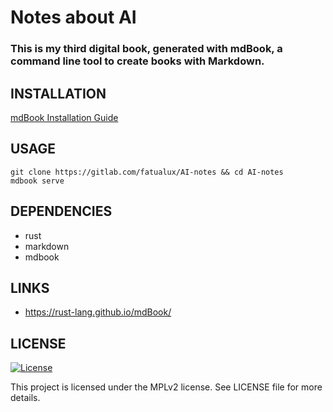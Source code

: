 # Notes about AI

### This is my third digital book, generated with mdBook, a command line tool to create books with Markdown.

## INSTALLATION

[mdBook Installation Guide](https://rust-lang.github.io/mdBook/guide/installation.html)

## USAGE

```
git clone https://gitlab.com/fatualux/AI-notes && cd AI-notes
mdbook serve
```

## DEPENDENCIES

- rust
- markdown
- mdbook

## LINKS

- https://rust-lang.github.io/mdBook/

## LICENSE

[![License](https://img.shields.io/badge/License-MozillaPublicLicense%20v2-blue.svg)](https://www.mozilla.org/en-US/MPL/2.0)

This project is licensed under the MPLv2 license.
See LICENSE file for more details.
